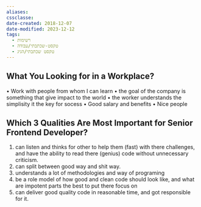 ```yaml
---
aliases: 
cssclasse: 
date-created: 2018-12-07
date-modified: 2023-12-12
tags:
  - רשימות
  - טקסט-שכתבתי/עבודה
  - טקסט שכתבתי/הגיג
---
```


## What You Looking for in a Workplace?

• Work with people from whom I can learn
• the goal of the company is something that give impact to the world
• the worker understands the simplisity it the key for socess
• Good salary and benefits
• Nice people

## Which 3 Qualities Are Most Important for Senior Frontend Developer?

1) can listen and thinks for other to help them (fast) with there challenges, and have the ability to read there (genius) code without unnecessary criticism.
2) can split between good way and shit way.
3) understands a lot of methodologies and way of programing
4) be a role model of how good and clean code should  look like, and what are impotent parts the best to put there focus on
5)  can deliver good quality code in reasonable time, and got responsible for it.
